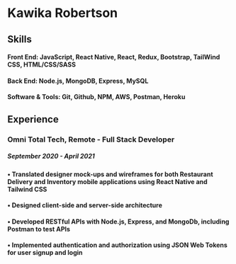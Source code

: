 <!--
**kawikarob/kawikarob** is a ✨ _special_ ✨ repository because its `README.md` (this file) appears on your GitHub profile.

Here are some ideas to get you started:

- 🔭 I’m currently working on ...
- 🌱 I’m currently learning ...
- 👯 I’m looking to collaborate on ...
- 🤔 I’m looking for help with ...
- 💬 Ask me about ...
- 📫 How to reach me: ...
- 😄 Pronouns: ...
- ⚡ Fun fact: ...
-->

# Kawika Robertson

## Skills 

#### Front End: JavaScript, React Native, React, Redux, Bootstrap, TailWind CSS, HTML/CSS/SASS
#### Back End: Node.js, MongoDB, Express, MySQL 
#### Software & Tools: Git, Github, NPM, AWS, Postman, Heroku


## Experience

### Omni Total Tech, Remote - Full Stack Developer
##### September 2020 - April 2021
#### • Translated designer mock-ups and wireframes for both Restaurant Delivery and Inventory mobile applications using React Native and Tailwind CSS
#### • Designed client-side and server-side architecture
#### • Developed RESTful APIs with Node.js, Express, and MongoDb, including Postman to test APIs
#### • Implemented authentication and authorization using JSON Web Tokens for user signup and login
